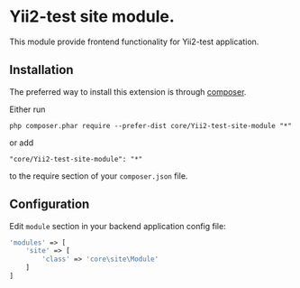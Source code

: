 Yii2-test site module.
=======================
This module provide frontend functionality for Yii2-test application.

Installation
------------

The preferred way to install this extension is through [composer](http://getcomposer.org/download/).

Either run

```
php composer.phar require --prefer-dist core/Yii2-test-site-module "*"
```

or add

```
"core/Yii2-test-site-module": "*"
```

to the require section of your `composer.json` file.

Configuration
-------------

Edit `module` section in your backend application config file:

```php
'modules' => [
    'site' => [
        'class' => 'core\site\Module'
    ]
]
```